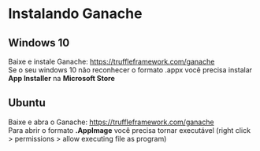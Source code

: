 # Instalando Ganache 

## Windows 10
Baixe e instale Ganache: https://truffleframework.com/ganache  
Se o seu windows 10 não reconhecer o formato .appx você precisa instalar **App Installer** na **Microsoft Store**  
    
## Ubuntu
Baixe e abra o Ganache: https://truffleframework.com/ganache  
Para abrir o formato **.AppImage** você precisa tornar executável (right click > permissions > allow executing file as program)  
